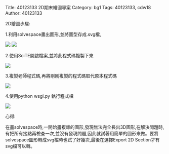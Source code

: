 Title: 40123133 2D期末繪圖專案
Category: bg1
Tags: 40123133, cdw18
Author: 40123133

<!-- PELICAN_END_SUMMARY -->

2D繪圖步驟:

1.利用solvespace畫出圖形,並將圖型存成.svg檔,

<img src="http://i.imgur.com/nfOwYyo.png" />

<img src="http://i.imgur.com/YqTfa2T.png" />

2.使用SciTE開啟檔案,並將此程式碼複製下來

<img src="http://i.imgur.com/Tv1s3ps.png" />

3.複製老師程式碼,再將剛剛複製的程式碼取代原本程式碼

<img src="http://i.imgur.com/Dbt18W4.png" />

4.使用python wsgi.py 執行程式檔

<img src="http://i.imgur.com/SL2wOQX.png" />

心得:

在畫solvespace時,一開始畫複雜的圖形,發現無法完全長出3D圖形,在解決問題時,有把所有接點再檢查一次,並沒有發現問題,因此就試著用簡單的圖形來做。要將solvespace圖形轉成svg檔時也試了好幾次,最後在選擇Export 2D Section才有svg檔可以轉。 